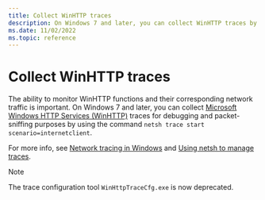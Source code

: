 ```yaml
---
title: Collect WinHTTP traces
description: On Windows 7 and later, you can collect WinHTTP traces by using netsh.exe.
ms.date: 11/02/2022
ms.topic: reference
---
```


# Collect WinHTTP traces

The ability to monitor WinHTTP functions and their corresponding network traffic is important. On Windows 7 and later, you can collect [Microsoft Windows HTTP Services (WinHTTP)](about-winhttp.md) traces for debugging and packet-sniffing purposes by using the command `netsh trace start scenario=internetclient`.

For more info, see [Network tracing in Windows](/windows/win32/ndf/network-tracing-in-windows-7) and [Using netsh to manage traces](/windows/win32/ndf/using-netsh-to-manage-traces).

> [!NOTE]
> The trace configuration tool `WinHttpTraceCfg.exe` is now deprecated.
